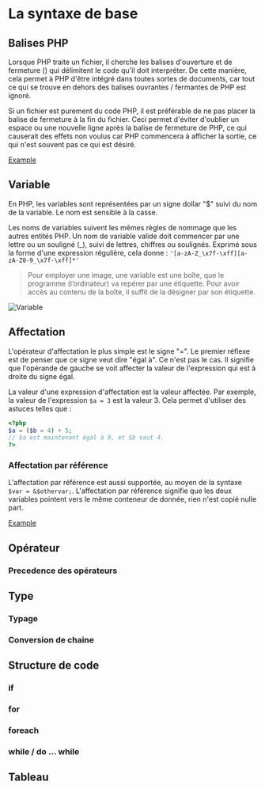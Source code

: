 # La syntaxe de base
## Balises PHP

Lorsque PHP traite un fichier, il cherche les balises d'ouverture et de fermeture (<?php et ?>) qui délimitent le code qu'il doit interpréter. De cette manière, cela permet à PHP d'être intégré dans toutes sortes de documents, car tout ce qui se trouve en dehors des balises ouvrantes / fermantes de PHP est ignoré.

Si un fichier est purement du code PHP, il est préférable de ne pas placer la balise de fermeture à la fin du fichier. Ceci permet d'éviter d'oublier un espace ou une nouvelle ligne après la balise de fermeture de PHP, ce qui causerait des effets non voulus car PHP commencera à afficher la sortie, ce qui n'est souvent pas ce qui est désiré.

[Example](https://raw.githubusercontent.com/IPSSI-DEV7/PHP-1/master/Syntaxe/Balise.php)

## Variable
En PHP, les variables sont représentées par un signe dollar "$" suivi du nom de la variable. Le nom est sensible à la casse.

Les noms de variables suivent les mêmes règles de nommage que les autres entités PHP. Un nom de variable valide doit commencer par une lettre ou un souligné (_), suivi de lettres, chiffres ou soulignés. Exprimé sous la forme d'une expression régulière, cela donne : `'[a-zA-Z_\x7f-\xff][a-zA-Z0-9_\x7f-\xff]*'`

> Pour employer une image, une variable est une boîte, que le programme (l’ordinateur) va repérer par une étiquette. Pour avoir accès au contenu de la boîte, il suffit de la désigner par son étiquette.

![Variable]()

## Affectation

L'opérateur d'affectation le plus simple est le signe "=". Le premier réflexe est de penser que ce signe veut dire "égal à". Ce n'est pas le cas. Il signifie que l'opérande de gauche se voit affecter la valeur de l'expression qui est à droite du signe égal.

La valeur d'une expression d'affectation est la valeur affectée. Par exemple, la valeur de l'expression `$a = 3` est la valeur 3. Cela permet d'utiliser des astuces telles que :

```php
<?php
$a = ($b = 4) + 5;
// $a est maintenant égal à 9, et $b vaut 4.
?>
```
### Affectation par référence

L'affectation par référence est aussi supportée, au moyen de la syntaxe `$var = &$othervar;`. L'affectation par référence signifie que les deux variables pointent vers le même conteneur de donnée, rien n'est copié nulle part.

[Example](https://github.com/IPSSI-DEV7/PHP-1/blob/master/Syntaxe/Reference.php)

## Opérateur

### Precedence des opérateurs

## Type
### Typage
### Conversion de chaine
## Structure de code
### if
### for
### foreach
### while / do ... while

## Tableau
